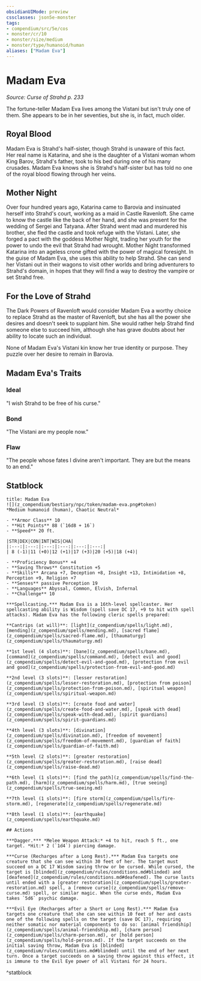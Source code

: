 ```yaml
---
obsidianUIMode: preview
cssclasses: json5e-monster
tags:
- compendium/src/5e/cos
- monster/cr/10
- monster/size/medium
- monster/type/humanoid/human
aliases: ["Madam Eva"]
---
```

# Madam Eva
*Source: Curse of Strahd p. 233*  

The fortune-teller Madam Eva lives among the Vistani but isn't truly one of them. She appears to be in her seventies, but she is, in fact, much older.

## Royal Blood

Madam Eva is Strahd's half-sister, though Strahd is unaware of this fact. Her real name is Katarina, and she is the daughter of a Vistani woman whom King Barov, Strahd's father, took to his bed during one of his many crusades. Madam Eva knows she is Strahd's half-sister but has told no one of the royal blood flowing through her veins.

## Mother Night

Over four hundred years ago, Katarina came to Barovia and insinuated herself into Strahd's court, working as a maid in Castle Ravenloft. She came to know the castle like the back of her hand, and she was present for the wedding of Sergei and Tatyana. After Strahd went mad and murdered his brother, she fled the castle and took refuge with the Vistani. Later, she forged a pact with the goddess Mother Night, trading her youth for the power to undo the evil that Strahd had wrought. Mother Night transformed Katarina into an ageless crone gifted with the power of magical foresight. In the guise of Madam Eva, she uses this ability to help Strahd. She can send her Vistani out in their wagons to visit other worlds and bring adventurers to Strahd's domain, in hopes that they will find a way to destroy the vampire or set Strahd free.

## For the Love of Strahd

The Dark Powers of Ravenloft would consider Madam Eva a worthy choice to replace Strahd as the master of Ravenloft, but she has all the power she desires and doesn't seek to supplant him. She would rather help Strahd find someone else to succeed him, although she has grave doubts about her ability to locate such an individual.

None of Madam Eva's Vistani kin know her true identity or purpose. They puzzle over her desire to remain in Barovia.

## Madam Eva's Traits

### Ideal

"I wish Strahd to be free of his curse."

### Bond

"The Vistani are my people now."

### Flaw

"The people whose fates I divine aren't important. They are but the means to an end."

## Statblock

```ad-statblock
title: Madam Eva
![](z_compendium/bestiary/npc/token/madam-eva.png#token)
*Medium humanoid (human), Chaotic Neutral*

- **Armor Class** 10 
- **Hit Points** 88 (`16d8 + 16`)
- **Speed** 20 ft.

|STR|DEX|CON|INT|WIS|CHA|
|:---:|:---:|:---:|:---:|:---:|:---:|
| 8 (-1)|11 (+0)|12 (+1)|17 (+3)|20 (+5)|18 (+4)|

- **Proficiency Bonus** +4
- **Saving Throws** Constitution +5
- **Skills** Arcana +7, Deception +8, Insight +13, Intimidation +8, Perception +9, Religion +7
- **Senses** passive Perception 19
- **Languages** Abyssal, Common, Elvish, Infernal
- **Challenge** 10

***Spellcasting.*** Madam Eva is a 16th-level spellcaster. Her spellcasting ability is Wisdom (spell save DC 17, +9 to hit with spell attacks). Madam Eva has the following cleric spells prepared:

**Cantrips (at will)**: [light](z_compendium/spells/light.md), [mending](z_compendium/spells/mending.md), [sacred flame](z_compendium/spells/sacred-flame.md), [thaumaturgy](z_compendium/spells/thaumaturgy.md)

**1st level (4 slots)**: [bane](z_compendium/spells/bane.md), [command](z_compendium/spells/command.md), [detect evil and good](z_compendium/spells/detect-evil-and-good.md), [protection from evil and good](z_compendium/spells/protection-from-evil-and-good.md)

**2nd level (3 slots)**: [lesser restoration](z_compendium/spells/lesser-restoration.md), [protection from poison](z_compendium/spells/protection-from-poison.md), [spiritual weapon](z_compendium/spells/spiritual-weapon.md)

**3rd level (3 slots)**: [create food and water](z_compendium/spells/create-food-and-water.md), [speak with dead](z_compendium/spells/speak-with-dead.md), [spirit guardians](z_compendium/spells/spirit-guardians.md)

**4th level (3 slots)**: [divination](z_compendium/spells/divination.md), [freedom of movement](z_compendium/spells/freedom-of-movement.md), [guardian of faith](z_compendium/spells/guardian-of-faith.md)

**5th level (2 slots)**: [greater restoration](z_compendium/spells/greater-restoration.md), [raise dead](z_compendium/spells/raise-dead.md)

**6th level (1 slots)**: [find the path](z_compendium/spells/find-the-path.md), [harm](z_compendium/spells/harm.md), [true seeing](z_compendium/spells/true-seeing.md)

**7th level (1 slots)**: [fire storm](z_compendium/spells/fire-storm.md), [regenerate](z_compendium/spells/regenerate.md)

**8th level (1 slots)**: [earthquake](z_compendium/spells/earthquake.md)

## Actions

***Dagger.*** *Melee Weapon Attack:* +4 to hit, reach 5 ft., one target. *Hit:* 2 (`1d4`) piercing damage.

***Curse (Recharges after a Long Rest).*** Madam Eva targets one creature that she can see within 30 feet of her. The target must succeed on a DC 17 Wisdom saving throw or be cursed. While cursed, the target is [blinded](z_compendium/rules/conditions.md#blinded) and [deafened](z_compendium/rules/conditions.md#deafened). The curse lasts until ended with a [greater restoration](z_compendium/spells/greater-restoration.md) spell, a [remove curse](z_compendium/spells/remove-curse.md) spell, or similar magic. When the curse ends, Madam Eva takes `5d6` psychic damage.

***Evil Eye (Recharges after a Short or Long Rest).*** Madam Eva targets one creature that she can see within 10 feet of her and casts one of the following spells on the target (save DC 17), requiring neither somatic nor material components to do so: [animal friendship](z_compendium/spells/animal-friendship.md), [charm person](z_compendium/spells/charm-person.md), or [hold person](z_compendium/spells/hold-person.md). If the target succeeds on the initial saving throw, Madam Eva is [blinded](z_compendium/rules/conditions.md#blinded) until the end of her next turn. Once a target succeeds on a saving throw against this effect, it is immune to the Evil Eye power of all Vistani for 24 hours.
```
^statblock